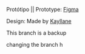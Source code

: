 Protótipo || Prototype: [Figma](https://www.figma.com/file/Re0JV35pRTeXlOqjnlsbhE/Untitled?node-id=19%3A1502)

Design: Made by [Kayllane](https://www.behance.net/kayllane)

This branch is a backup

changing the branch h